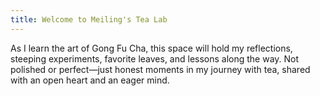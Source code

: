 ```yaml
---
title: Welcome to Meiling's Tea Lab
---
```

As I learn the art of Gong Fu Cha, this space will hold my reflections, steeping experiments, favorite leaves, and lessons along the way. Not polished or perfect—just honest moments in my journey with tea, shared with an open heart and an eager mind.
